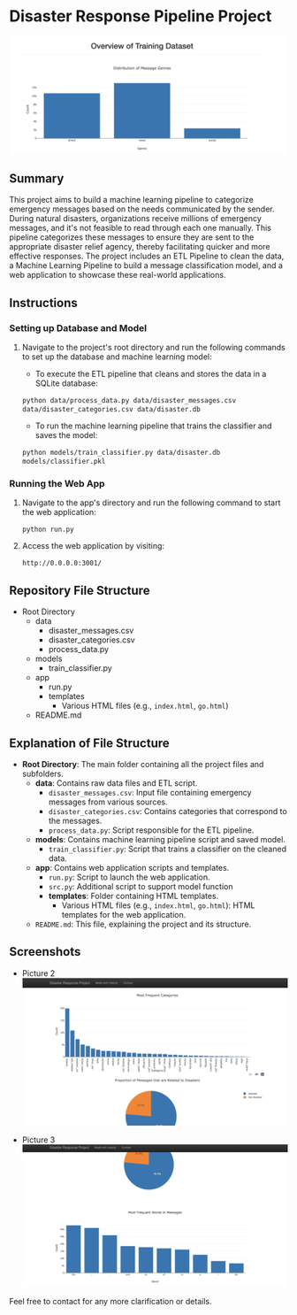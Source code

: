 # Disaster Response Pipeline Project
![Intro Pic](screenshots/pict1.png)

## Summary
This project aims to build a machine learning pipeline to categorize emergency messages based on the needs communicated by the sender. During natural disasters, organizations receive millions of emergency messages, and it's not feasible to read through each one manually. This pipeline categorizes these messages to ensure they are sent to the appropriate disaster relief agency, thereby facilitating quicker and more effective responses. The project includes an ETL Pipeline to clean the data, a Machine Learning Pipeline to build a message classification model, and a web application to showcase these real-world applications.

## Instructions

### Setting up Database and Model
1. Navigate to the project's root directory and run the following commands to set up the database and machine learning model:

    - To execute the ETL pipeline that cleans and stores the data in a SQLite database:
    ```
    python data/process_data.py data/disaster_messages.csv data/disaster_categories.csv data/disaster.db
    ```
    - To run the machine learning pipeline that trains the classifier and saves the model:
    ```
    python models/train_classifier.py data/disaster.db models/classifier.pkl
    ```

### Running the Web App
1. Navigate to the app's directory and run the following command to start the web application:
    ```
    python run.py
    ```

2. Access the web application by visiting:
    ```
    http://0.0.0.0:3001/
    ```

## Repository File Structure

- Root Directory
    - data
        - disaster_messages.csv
        - disaster_categories.csv
        - process_data.py
    - models
        - train_classifier.py
    - app
        - run.py
        - templates
            - Various HTML files (e.g., `index.html`, `go.html`)
    - README.md

## Explanation of File Structure

- **Root Directory**: The main folder containing all the project files and subfolders.
    - **data**: Contains raw data files and ETL script.
        - `disaster_messages.csv`: Input file containing emergency messages from various sources.
        - `disaster_categories.csv`: Contains categories that correspond to the messages.
        - `process_data.py`: Script responsible for the ETL pipeline.
    - **models**: Contains machine learning pipeline script and saved model.
        - `train_classifier.py`: Script that trains a classifier on the cleaned data.
    - **app**: Contains web application scripts and templates.
        - `run.py`: Script to launch the web application.
        - `src.py`: Additional script to support model function
        - **templates**: Folder containing HTML templates.
            - Various HTML files (e.g., `index.html`, `go.html`): HTML templates for the web application.
    - `README.md`: This file, explaining the project and its structure.


## Screenshots

- Picture 2
![Intro Pic](screenshots/pict2.png)

- Picture 3
![Intro Pic](screenshots/pict3.png)

Feel free to contact for any more clarification or details.
